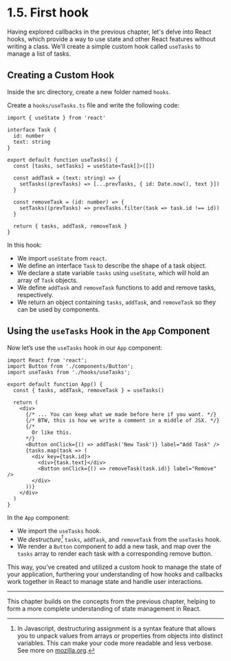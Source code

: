 # 1.5. First hook

Having explored callbacks in the previous chapter, let's delve into React hooks, which provide a way to use state and other React features without writing a class. We'll create a simple custom hook called `useTasks` to manage a list of tasks.

## Creating a Custom Hook

Inside the src directory, create a new folder named `hooks`.

Create a `hooks/useTasks.ts` file and write the following code:

```tsx
import { useState } from 'react'

interface Task {
  id: number
  text: string
}

export default function useTasks() {
  const [tasks, setTasks] = useState<Task[]>([])

  const addTask = (text: string) => {
    setTasks((prevTasks) => [...prevTasks, { id: Date.now(), text }])
  }

  const removeTask = (id: number) => {
    setTasks((prevTasks) => prevTasks.filter(task => task.id !== id))
  }

  return { tasks, addTask, removeTask }
}
```

In this hook:

- We import `useState` from `react`.
- We define an interface `Task` to describe the shape of a task object.
- We declare a state variable `tasks` using `useState`, which will hold an array of `Task` objects.
- We define `addTask` and `removeTask` functions to add and remove tasks, respectively.
- We return an object containing `tasks`, `addTask`, and `removeTask` so they can be used by components.

## Using the `useTasks` Hook in the `App` Component

Now let’s use the `useTasks` hook in our `App` component:

```tsx
import React from 'react';
import Button from './components/Button';
import useTasks from './hooks/useTasks';

export default function App() {
  const { tasks, addTask, removeTask } = useTasks()

  return (
    <div>
      {/* ... You can keep what we made before here if you want. */}
      {/* BTW, this is how we write a comment in a middle of JSX. */}
      {/*
        Or like this.
      */}
      <Button onClick={() => addTask('New Task')} label="Add Task" />
      {tasks.map(task => (
        <div key={task.id}>
          <div>{task.text}</div>
          <Button onClick={() => removeTask(task.id)} label="Remove" />
        </div>
      ))}
    </div>
  )
}
```

In the `App` component:

- We import the `useTasks` hook.
- We _destructure[^1]_ `tasks`, `addTask`, and `removeTask` from the `useTasks` hook.
- We render a `Button` component to add a new task, and map over the `tasks` array to render each task with a corresponding remove button.

This way, you've created and utilized a custom hook to manage the state of your application, furthering your understanding of how hooks and callbacks work together in React to manage state and handle user interactions.

---

This chapter builds on the concepts from the previous chapter, helping to form a more complete understanding of state management in React.

[^1]: In Javascript, destructuring assignment is a syntax feature that allows you to unpack values from arrays or properties from objects into distinct variables. This can make your code more readable and less verbose. See more on [mozilla.org](https://developer.mozilla.org/en-US/docs/Web/JavaScript/Reference/Operators/Destructuring_assignment).

